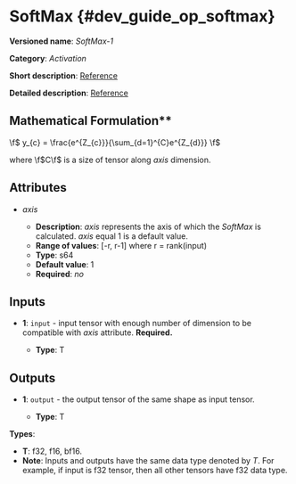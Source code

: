 # SoftMax {#dev_guide_op_softmax}

**Versioned name**: *SoftMax-1*

**Category**: *Activation*

**Short description**:
[Reference](https://github.com/Kulbear/deep-learning-nano-foundation/wiki/ReLU-and-Softmax-Activation-Functions#softmax)

**Detailed description**:
[Reference](http://cs231n.github.io/linear-classify/#softmax)

## Mathematical Formulation**

  \f$ y_{c} = \frac{e^{Z_{c}}}{\sum_{d=1}^{C}e^{Z_{d}}} \f$

where \f$C\f$ is a size of tensor along *axis* dimension.

## Attributes

* *axis*

  * **Description**: *axis* represents the axis of which the *SoftMax* is
    calculated. *axis* equal 1 is a default value.
  * **Range of values**: [-r, r-1] where r = rank(input)
  * **Type**: s64
  * **Default value**: 1
  * **Required**: *no*

## Inputs

* **1**: ``input`` - input tensor with enough number of dimension to be
  compatible with *axis* attribute. **Required.**

  * **Type**: T

## Outputs

* **1**: ``output`` - the output tensor of the same shape as input tensor.

  * **Type**: T

**Types**:

* **T**: f32, f16, bf16.
* **Note**: Inputs and outputs have the same data type denoted by *T*. For
  example, if input is f32 tensor, then all other tensors have f32 data type.
